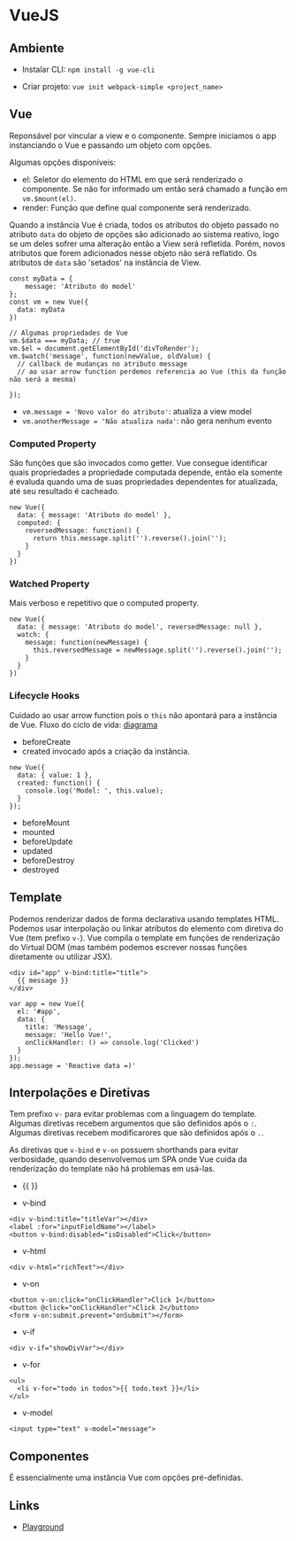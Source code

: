 # VueJS

## Ambiente
* Instalar CLI: `npm install -g vue-cli`

* Criar projeto: `vue init webpack-simple <project_name>`


## Vue
Reponsável por vincular a view e o componente.
Sempre iniciamos o app instanciando o Vue e passando um objeto com opções.

Algumas opções disponíveis:
* el: Seletor do elemento do HTML em que será renderizado o componente. Se não for informado um então será chamado a função em `vm.$mount(el)`.
* render: Função que define qual componente será renderizado.

Quando a instância Vue é criada, todos os atributos do objeto passado no atributo `data` do objeto de opções são adicionado ao sistema reativo, logo se um deles sofrer uma alteração então a View será refletida.
Porém, novos atributos que forem adicionados nesse objeto não será reflatido.
Os atributos de `data` são 'setados' na instância de View.

```
const myData = {
	message: 'Atributo do model'
};
const vm = new Vue({
  data: myData
})

// Algumas propriedades de Vue
vm.$data === myData; // true
vm.$el = document.getElementById('divToRender');
vm.$watch('message', function(newValue, oldValue) {
  // callback de mudanças no atributo message
  // ao usar arrow function perdemos referencia ao Vue (this da função não será a mesma)
  
});
```
* `vm.message = 'Novo valor do atributo'`: atualiza a view model
* `vm.anotherMessage = 'Não atualiza nada'`: não gera nenhum evento


### Computed Property
São funções que são invocados como getter.
Vue consegue identificar quais propriedades a propriedade computada depende, então ela somente é evaluda quando uma de suas propriedades dependentes for atualizada, até seu resultado é cacheado.
```
new Vue({
  data: { message: 'Atributo do model' },
  computed: {
    reversedMessage: function() {
      return this.message.split('').reverse().join('');
    }
  }
})
```

### Watched Property
Mais verboso e repetitivo que o computed property.
```
new Vue({
  data: { message: 'Atributo do model', reversedMessage: null },
  watch: {
    message: function(newMessage) {
      this.reversedMessage = newMessage.split('').reverse().join('');
    }
  }
})
```


### Lifecycle Hooks
Cuidado ao usar arrow function pois o `this` não apontará para a instância de Vue.
Fluxo do ciclo de vida: [diagrama](https://vuejs.org/images/lifecycle.png?_sw-precache=6f2c97f045ba988851b02056c01c8d62)

* beforeCreate
* created
invocado após a criação da instãncia.
```
new Vue({
  data: { value: 1 },
  created: function() {
    console.log('Model: ', this.value);
  }
});
```
* beforeMount
* mounted
* beforeUpdate
* updated
* beforeDestroy
* destroyed

  
## Template
Podemos renderizar dados de forma declarativa usando templates HTML.
Podemos usar interpolação ou linkar atributos do elemento com diretiva do Vue (tem prefixo `v-`).
Vue compila o template em funções de renderização do Virtual DOM (mas também podemos escrever nossas funções diretamente ou utilizar JSX).

```
<div id="app" v-bind:title="title">
  {{ message }}
</div>
```
```
var app = new Vue({
  el: '#app',
  data: {
    title: 'Message',
    message: 'Hello Vue!',
    onClickHandler: () => console.log('Clicked')
  }
});
app.message = 'Reactive data =)'
```


## Interpolações e Diretivas
Tem prefixo `v-` para evitar problemas com a linguagem do template.
Algumas diretivas recebem argumentos que são definidos após o `:`.
Algumas diretivas recebem modificarores que são definidos após o `.`.

As diretivas que `v-bind` e `v-on` possuem shorthands para evitar verbosidade, quando desenvolvemos um SPA onde Vue cuida da renderização do template não há problemas em usá-las.

* {{ }}

* v-bind
```
<div v-bind:title="titleVar"></div>
<label :for="inputFieldName"></label>
<button v-bind:disabled="isDisabled">Click</button>
```
* v-html
```
<div v-html="richText"></div>
```

* v-on
```
<button v-on:click="onClickHandler">Click 1</button>
<button @click="onClickHandler">Click 2</button>
<form v-on:submit.prevent="onSubmit"></form>
```

* v-if
```
<div v-if="showDivVar"></div>
```

* v-for
```
<ul>
  <li v-for="todo in todos">{{ todo.text }}</li>
</ul>
```

* v-model
```
<input type="text" v-model="message">
```


## Componentes
É essencialmente uma instância Vue com opções pré-definidas.



## Links
* [Playground](https://jsfiddle.net/chrisvfritz/50wL7mdz/)
